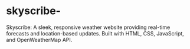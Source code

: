 # skyscribe-
Skyscribe: A sleek, responsive weather website providing real-time forecasts and location-based updates. Built with HTML, CSS, JavaScript, and OpenWeatherMap API.
